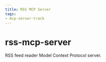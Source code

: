 ```yaml
---
title: RSS MCP Server
tags:
- mcp-server-track
---
```


# rss-mcp-server
RSS feed reader Model Context Protocol server.
